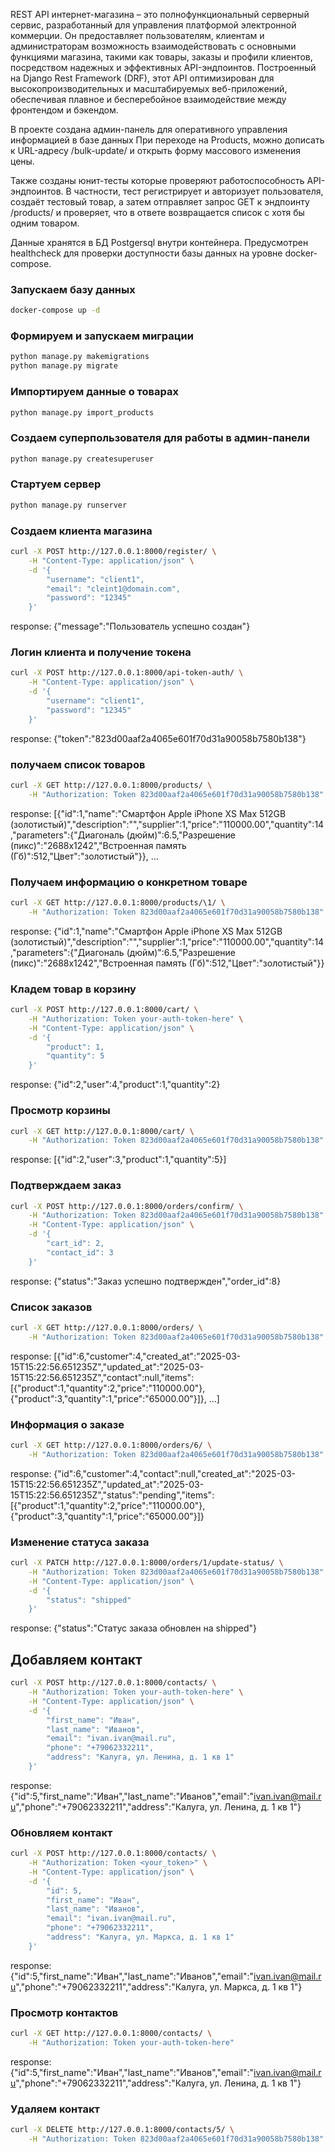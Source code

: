 REST API интернет-магазина – это полнофункциональный серверный сервис, разработанный для управления платформой электронной коммерции. Он предоставляет пользователям, клиентам и администраторам возможность взаимодействовать с основными функциями магазина, такими как товары, заказы и профили клиентов, посредством надежных и эффективных API-эндпоинтов. Построенный на Django Rest Framework (DRF), этот API оптимизирован для высокопроизводительных и масштабируемых веб-приложений, обеспечивая плавное и бесперебойное взаимодействие между фронтендом и бэкендом.

В проекте создана админ-панель для оперативного управления информацией в базе данных
При переходе на Products, можно дописать к URL-адресу /bulk-update/ и открыть форму массового изменения цены.

Также созданы юнит-тесты которые проверяют работоспособность API-эндпоинтов.
В частности, тест регистрирует и авторизует пользователя,
создаёт тестовый товар, а затем отправляет запрос GET к эндпоинту
/products/ и проверяет, что в ответе возвращается список с хотя
бы одним товаром.

Данные хранятся в БД Postgersql внутри контейнера.
Предусмотрен healthcheck для проверки доступности базы данных на уровне docker-compose.

### Запускаем базу данных
```bash
docker-compose up -d
```

### Формируем и запускаем миграции
```bash
python manage.py makemigrations
python manage.py migrate
```

### Импортируем данные о товарах
```bash
python manage.py import_products
```

### Создаем суперпользователя для работы в админ-панели
```bash
python manage.py createsuperuser
```

### Cтартуем сервер
```bash
python manage.py runserver
```

### Создаем клиента магазина
```bash
curl -X POST http://127.0.0.1:8000/register/ \
    -H "Content-Type: application/json" \
    -d '{
        "username": "client1",
        "email": "cleint1@domain.com",
        "password": "12345"
    }'
```
response:
{"message":"Пользователь успешно создан"}

### Логин клиента и получение токена
```bash
curl -X POST http://127.0.0.1:8000/api-token-auth/ \
    -H "Content-Type: application/json" \
    -d '{
        "username": "client1",
        "password": "12345"
    }'
```
response:
{"token":"823d00aaf2a4065e601f70d31a90058b7580b138"}

### получаем список товаров
```bash
curl -X GET http://127.0.0.1:8000/products/ \
    -H "Authorization: Token 823d00aaf2a4065e601f70d31a90058b7580b138"
```
response:
[{"id":1,"name":"Смартфон Apple iPhone XS Max 512GB (золотистый)","description":"","supplier":1,"price":"110000.00","quantity":14,"parameters":{"Диагональ (дюйм)":6.5,"Разрешение (пикс)":"2688x1242","Встроенная память (Гб)":512,"Цвет":"золотистый"}}, ...

### Получаем информацию о конкретном товаре
```bash
curl -X GET http://127.0.0.1:8000/products/\1/ \
    -H "Authorization: Token 823d00aaf2a4065e601f70d31a90058b7580b138"
```
response:
{"id":1,"name":"Смартфон Apple iPhone XS Max 512GB (золотистый)","description":"","supplier":1,"price":"110000.00","quantity":14,"parameters":{"Диагональ (дюйм)":6.5,"Разрешение (пикс)":"2688x1242","Встроенная память (Гб)":512,"Цвет":"золотистый"}}

### Кладем товар в корзину
```bash
curl -X POST http://127.0.0.1:8000/cart/ \
    -H "Authorization: Token your-auth-token-here" \
    -H "Content-Type: application/json" \
    -d '{
        "product": 1,
        "quantity": 5
    }'
```
response:
{"id":2,"user":4,"product":1,"quantity":2}

### Просмотр корзины
```bash
curl -X GET http://127.0.0.1:8000/cart/ \
    -H "Authorization: Token 823d00aaf2a4065e601f70d31a90058b7580b138"
```
response:
[{"id":2,"user":3,"product":1,"quantity":5}]

### Подтверждаем заказ
```bash
curl -X POST http://127.0.0.1:8000/orders/confirm/ \
    -H "Authorization: Token 823d00aaf2a4065e601f70d31a90058b7580b138" \
    -H "Content-Type: application/json" \
    -d '{
        "cart_id": 2,
        "contact_id": 3
    }'
```
response:
{"status":"Заказ успешно подтвержден","order_id":8}

### Список заказов
```bash
curl -X GET http://127.0.0.1:8000/orders/ \
    -H "Authorization: Token 823d00aaf2a4065e601f70d31a90058b7580b138"
``` 
response:
[{"id":6,"customer":4,"created_at":"2025-03-15T15:22:56.651235Z","updated_at":"2025-03-15T15:22:56.651235Z","contact":null,"items":[{"product":1,"quantity":2,"price":"110000.00"},{"product":3,"quantity":1,"price":"65000.00"}]}, ...]

### Информация о заказе
```bash
curl -X GET http://127.0.0.1:8000/orders/6/ \
    -H "Authorization: Token 823d00aaf2a4065e601f70d31a90058b7580b138"
``` 
response:
{"id":6,"customer":4,"contact":null,"created_at":"2025-03-15T15:22:56.651235Z","updated_at":"2025-03-15T15:22:56.651235Z","status":"pending","items":[{"product":1,"quantity":2,"price":"110000.00"},{"product":3,"quantity":1,"price":"65000.00"}]}

### Изменение статуса заказа
```bash
curl -X PATCH http://127.0.0.1:8000/orders/1/update-status/ \
    -H "Authorization: Token 823d00aaf2a4065e601f70d31a90058b7580b138" \
    -H "Content-Type: application/json" \
    -d '{
        "status": "shipped"
    }'
```
response:
{"status":"Статус заказа обновлен на shipped"}


## Добавляем контакт
```bash
curl -X POST http://127.0.0.1:8000/contacts/ \
    -H "Authorization: Token your-auth-token-here" \
    -H "Content-Type: application/json" \
    -d '{
        "first_name": "Иван",
        "last_name": "Иванов",
        "email": "ivan.ivan@mail.ru",
        "phone": "+79062332211",
        "address": "Калуга, ул. Ленина, д. 1 кв 1"
    }'
```
response:
{"id":5,"first_name":"Иван","last_name":"Иванов","email":"ivan.ivan@mail.ru","phone":"+79062332211","address":"Калуга, ул. Ленина, д. 1 кв 1"}

### Обновляем контакт
```bash
curl -X POST http://127.0.0.1:8000/contacts/ \
    -H "Authorization: Token <your_token>" \
    -H "Content-Type: application/json" \
    -d '{
        "id": 5,
        "first_name": "Иван",
        "last_name": "Иванов",
        "email": "ivan.ivan@mail.ru",
        "phone": "+79062332211",
        "address": "Калуга, ул. Маркса, д. 1 кв 1"
    }'
```
response:
{"id":5,"first_name":"Иван","last_name":"Иванов","email":"ivan.ivan@mail.ru","phone":"+79062332211","address":"Калуга, ул. Маркса, д. 1 кв 1"}
### Просмотр контактов
```bash
curl -X GET http://127.0.0.1:8000/contacts/ \
    -H "Authorization: Token your-auth-token-here"
```
response:
{"id":5,"first_name":"Иван","last_name":"Иванов","email":"ivan.ivan@mail.ru","phone":"+79062332211","address":"Калуга, ул. Ленина, д. 1 кв 1"}


### Удаляем контакт
```bash
curl -X DELETE http://127.0.0.1:8000/contacts/5/ \
    -H "Authorization: Token 823d00aaf2a4065e601f70d31a90058b7580b138"
```
